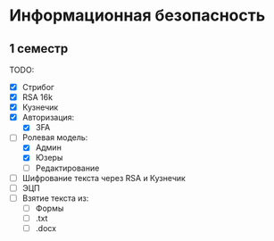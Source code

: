 # Информационная безопасность
## 1 семестр
TODO:
- [x] Стрибог
- [x] RSA 16k
- [x] Кузнечик
- [x] Авторизация:
	- [x] 3FA
- [ ] Ролевая модель:
	- [x] Админ
	- [x] Юзеры
	- [ ] Редактирование
- [ ] Шифрование текста через RSA и Кузнечик
- [ ] ЭЦП
- [ ] Взятие текста из:
	- [ ] Формы
	- [ ] .txt
	- [ ] .docx
